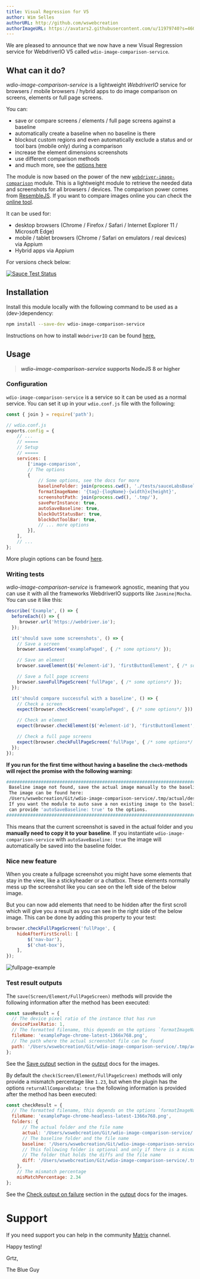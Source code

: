 ```yaml
---
title: Visual Regression for V5
author: Wim Selles
authorURL: http://github.com/wswebcreation
authorImageURL: https://avatars2.githubusercontent.com/u/11979740?s=460&v=4
---
```


We are pleased to announce that we now have a new Visual Regression service for WebdriverIO V5 called `wdio-image-comparison-service`.

## What can it do?
*wdio-image-comparison-service* is a lightweight *WebdriverIO* service for browsers / mobile browsers / hybrid apps to do image comparison on screens, elements or full page screens.

You can:

- save or compare screens / elements / full page screens against a baseline
- automatically create a baseline when no baseline is there
- blockout custom regions and even automatically exclude a status and or tool bars (mobile only) during a comparison
- increase the element dimensions screenshots
- use different comparison methods
- and much more, see the [options here](https://github.com/wswebcreation/wdio-image-comparison-service/blob/master/docs/OPTIONS.md)

The module is now based on the power of the new [`webdriver-image-comparison`](https://github.com/wswebcreation/webdriver-image-comparison) module. This is a lightweight module to retrieve the needed data and screenshots for all browsers / devices.
The comparison power comes from [ResembleJS](https://github.com/Huddle/Resemble.js). If you want to compare images online you can check the [online tool](https://rsmbl.github.io/Resemble.js/).


It can be used for:

- desktop browsers (Chrome / Firefox / Safari / Internet Explorer 11 / Microsoft Edge)
- mobile / tablet browsers (Chrome / Safari on emulators / real devices) via Appium
- Hybrid apps via Appium

For versions check below:

[![Sauce Test Status](https://eu-central-1.saucelabs.com/browser-matrix/wdio-image-comparison-service.svg)](https://eu-central-1.saucelabs.com/u/wdio-image-comparison-service)

## Installation
Install this module locally with the following command to be used as a (dev-)dependency:

```bash npm2yarn
npm install --save-dev wdio-image-comparison-service
```

Instructions on how to install `WebdriverIO` can be found [here.](http://webdriver.io/guide/getstarted/install.html)

## Usage
> ***wdio-image-comparison-service* supports NodeJS 8 or higher**

### Configuration
`wdio-image-comparison-service` is a service so it can be used as a normal service. You can set it up in your `wdio.conf.js` file with the following:

```js
const { join } = require('path');

// wdio.conf.js
exports.config = {
    // ...
    // =====
    // Setup
    // =====
    services: [
        ['image-comparison',
        // The options
        {
            // Some options, see the docs for more
            baselineFolder: join(process.cwd(), './tests/sauceLabsBaseline/'),
            formatImageName: '{tag}-{logName}-{width}x{height}',
            screenshotPath: join(process.cwd(), '.tmp/'),
            savePerInstance: true,
            autoSaveBaseline: true,
            blockOutStatusBar: true,
            blockOutToolBar: true,
            // ... more options
        }],
    ],
    // ...
};
```

More plugin options can be found [here](https://github.com/wswebcreation/wdio-image-comparison-service/blob/master/docs/OPTIONS.md#plugin-options).

### Writing tests
*wdio-image-comparison-service* is framework agnostic, meaning that you can use it with all the frameworks WebdriverIO supports like `Jasmine|Mocha`.
You can use it like this:

```js
describe('Example', () => {
  beforeEach(() => {
     browser.url('https://webdriver.io');
  });

  it('should save some screenshots', () => {
  	// Save a screen
  	browser.saveScreen('examplePaged', { /* some options*/ });

  	// Save an element
  	browser.saveElement($('#element-id'), 'firstButtonElement', { /* some options*/ });

  	// Save a full page screens
  	browser.saveFullPageScreen('fullPage', { /* some options*/ });
  });

  it('should compare successful with a baseline', () => {
  	// Check a screen
  	expect(browser.checkScreen('examplePaged', { /* some options*/ })).toEqual(0);

  	// Check an element
  	expect(browser.checkElement($('#element-id'), 'firstButtonElement', { /* some options*/ })).toEqual(0);

  	// Check a full page screens
  	expect(browser.checkFullPageScreen('fullPage', { /* some options*/ })).toEqual(0);
  });
});
```

**If you run for the first time without having a baseline the `check`-methods will reject the promise with the following warning:**

```sh
#####################################################################################
 Baseline image not found, save the actual image manually to the baseline.
 The image can be found here:
 /Users/wswebcreation/Git/wdio-image-comparison-service/.tmp/actual/desktop_chrome/examplePage-chrome-latest-1366x768.png
 If you want the module to auto save a non existing image to the baseline you
 can provide 'autoSaveBaseline: true' to the options.
#####################################################################################

```

This means that the current screenshot is saved in the actual folder and you **manually need to copy it to your baseline**.
If you instantiate `wdio-image-comparison-service` with `autoSaveBaseline: true` the image will automatically be saved into the baseline folder.

### Nice new feature
When you create a fullpage screenshot you might have some elements that stay in the view, like a stickyheader or a chatbox.
These elements normally mess up the screenshot like you can see on the left side of the below image.

But you can now add elements that need to be hidden after the first scroll which will give you a result as you can see in the right side of the below image.
This can be done by adding this property to your test:

```js
browser.checkFullPageScreen('fullPage', {
    hideAfterFirstScroll: [
        $('nav-bar'),
        $('chat-box'),
    ],
});
```

![fullpage-example](./assets/image-comparison.jpg)


### Test result outputs
The `save(Screen/Element/FullPageScreen)` methods will provide the following information after the method has been executed:

```js
const saveResult = {
  // The device pixel ratio of the instance that has run
  devicePixelRatio: 1,
  // The formatted filename, this depends on the options `formatImageName`
  fileName: 'examplePage-chrome-latest-1366x768.png',
  // The path where the actual screenshot file can be found
  path: '/Users/wswebcreation/Git/wdio-image-comparison-service/.tmp/actual/desktop_chrome',
};
```

See the [Save output](https://github.com/wswebcreation/wdio-image-comparison-service/blob/master/docs/OUTPUT.md#save-output) section in the [output](https://github.com/wswebcreation/wdio-image-comparison-service/blob/master/docs/OUTPUT.md) docs for the images.

By default the `check(Screen/Element/FullPageScreen)` methods will only provide a mismatch percentage like `1.23`, but when the plugin has the options `returnAllCompareData: true` the following information is provided after the method has been executed:

```js
const checkResult = {
  // The formatted filename, this depends on the options `formatImageName`
  fileName: 'examplePage-chrome-headless-latest-1366x768.png',
  folders: {
      // The actual folder and the file name
      actual: '/Users/wswebcreation/Git/wdio-image-comparison-service/.tmp/actual/desktop_chrome/examplePage-chrome-headless-latest-1366x768.png',
      // The baseline folder and the file name
      baseline: '/Users/wswebcreation/Git/wdio-image-comparison-service/localBaseline/desktop_chrome/examplePage-chrome-headless-latest-1366x768.png',
      // This following folder is optional and only if there is a mismatch
      // The folder that holds the diffs and the file name
      diff: '/Users/wswebcreation/Git/wdio-image-comparison-service/.tmp/diff/desktop_chrome/examplePage-chrome-headless-latest-1366x768.png',
    },
    // The mismatch percentage
    misMatchPercentage: 2.34
};
```

See the [Check output on failure](https://github.com/wswebcreation/wdio-image-comparison-service/blob/master/docs/OUTPUT.md#check-output-on-failure) section in the [output](https://github.com/wswebcreation/wdio-image-comparison-service/blob/master/docs/OUTPUT.md) docs for the images.

# Support
If you need support you can help in the community [Matrix](https://matrix.to/#/#webdriver.io:gitter.im) channel.

Happy testing!

Grtz,

The Blue Guy
